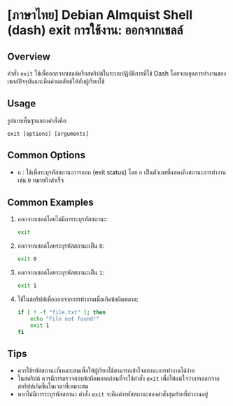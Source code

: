 # [ภาษาไทย] Debian Almquist Shell (dash) exit การใช้งาน: ออกจากเชลล์

## Overview
คำสั่ง `exit` ใช้เพื่อออกจากเชลล์หรือสคริปต์ในระบบปฏิบัติการที่ใช้ Dash โดยจะหยุดการทำงานของเชลล์ปัจจุบันและคืนค่าผลลัพธ์ให้กับผู้เรียกใช้

## Usage
รูปแบบพื้นฐานของคำสั่งคือ:

```
exit [options] [arguments]
```

## Common Options
- `n` : ใช้เพื่อระบุรหัสสถานะการออก (exit status) โดย `n` เป็นตัวเลขที่แสดงถึงสถานะการทำงาน เช่น `0` หมายถึงสำเร็จ

## Common Examples
1. ออกจากเชลล์โดยไม่มีการระบุรหัสสถานะ:
   ```sh
   exit
   ```

2. ออกจากเชลล์โดยระบุรหัสสถานะเป็น `0`:
   ```sh
   exit 0
   ```

3. ออกจากเชลล์โดยระบุรหัสสถานะเป็น `1`:
   ```sh
   exit 1
   ```

4. ใช้ในสคริปต์เพื่อออกจากการทำงานเมื่อเกิดข้อผิดพลาด:
   ```sh
   if [ ! -f "file.txt" ]; then
       echo "File not found!"
       exit 1
   fi
   ```

## Tips
- ควรใช้รหัสสถานะที่เหมาะสมเพื่อให้ผู้เรียกใช้สามารถเข้าใจสถานะการทำงานได้ง่าย
- ในสคริปต์ ควรมีการตรวจสอบข้อผิดพลาดก่อนที่จะใช้คำสั่ง `exit` เพื่อให้แน่ใจว่าการออกจากสคริปต์เกิดขึ้นในเวลาที่เหมาะสม
- หากไม่มีการระบุรหัสสถานะ คำสั่ง `exit` จะคืนค่ารหัสสถานะของคำสั่งสุดท้ายที่ทำงานอยู่